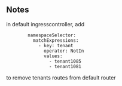 ## Notes

in default ingresscontroller, add

            namespaceSelector:
              matchExpressions:
                - key: tenant
                  operator: NotIn
                  values:
                    - tenant1085
                    - tenant1081

to remove tenants routes from default router

